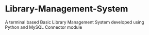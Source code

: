 # Library-Management-System
A terminal based Basic Library Management System developed using Python and MySQL Connector module
